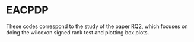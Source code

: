 # EACPDP
These codes correspond to the study of the paper RQ2, which focuses on doing the wilcoxon signed rank test and plotting box plots.
